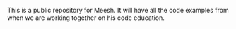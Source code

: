 This is a public repository for Meesh.
It will have all the code examples from when we are working together on his code education.